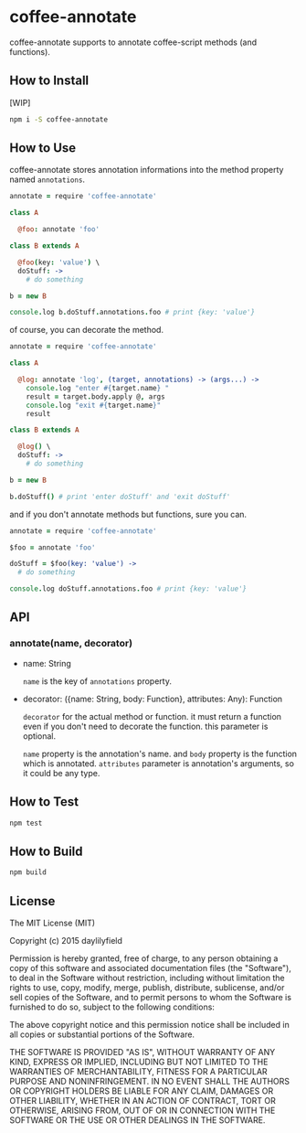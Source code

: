 coffee-annotate
===============

coffee-annotate supports to annotate coffee-script methods (and functions).  

How to Install
--------------

[WIP]

```bash
npm i -S coffee-annotate
```

How to Use
----------

coffee-annotate stores annotation informations into the method property named `annotations`.

```coffeescript
annotate = require 'coffee-annotate'

class A

  @foo: annotate 'foo'

class B extends A

  @foo(key: 'value') \
  doStuff: ->
    # do something

b = new B

console.log b.doStuff.annotations.foo # print {key: 'value'}
```

of course, you can decorate the method.

```coffeescript
annotate = require 'coffee-annotate'

class A

  @log: annotate 'log', (target, annotations) -> (args...) ->
    console.log "enter #{target.name} "
    result = target.body.apply @, args
    console.log "exit #{target.name}"
    result

class B extends A

  @log() \
  doStuff: ->
    # do something

b = new B

b.doStuff() # print 'enter doStuff' and 'exit doStuff'
```

and if you don't annotate methods but functions, sure you can.

```coffeescript
annotate = require 'coffee-annotate'

$foo = annotate 'foo'

doStuff = $foo(key: 'value') ->
  # do something

console.log doStuff.annotations.foo # print {key: 'value'}
```

API
---

### annotate(name, decorator)

- name: String

  `name` is the key of `annotations` property.

- decorator: ({name: String, body: Function}, attributes: Any): Function

  `decorator` for the actual method or function. it must return a function even
  if you don't need to decorate the function. this parameter is optional.

  `name` property is the annotation's name. and `body` property is the function
  which is annotated. `attributes` parameter is annotation's arguments, so it
  could be any type.

How to Test
-----------

```bash
npm test
```

How to Build
------------

```bash
npm build
```

License
-------

The MIT License (MIT)

Copyright (c) 2015 daylilyfield

Permission is hereby granted, free of charge, to any person obtaining a copy of
this software and associated documentation files (the "Software"), to deal in
the Software without restriction, including without limitation the rights to
use, copy, modify, merge, publish, distribute, sublicense, and/or sell copies
of the Software, and to permit persons to whom the Software is furnished to do
so, subject to the following conditions:

The above copyright notice and this permission notice shall be included in all
copies or substantial portions of the Software.

THE SOFTWARE IS PROVIDED "AS IS", WITHOUT WARRANTY OF ANY KIND, EXPRESS OR
IMPLIED, INCLUDING BUT NOT LIMITED TO THE WARRANTIES OF MERCHANTABILITY,
FITNESS FOR A PARTICULAR PURPOSE AND NONINFRINGEMENT. IN NO EVENT SHALL THE
AUTHORS OR COPYRIGHT HOLDERS BE LIABLE FOR ANY CLAIM, DAMAGES OR OTHER
LIABILITY, WHETHER IN AN ACTION OF CONTRACT, TORT OR OTHERWISE, ARISING FROM,
OUT OF OR IN CONNECTION WITH THE SOFTWARE OR THE USE OR OTHER DEALINGS IN THE
SOFTWARE.
